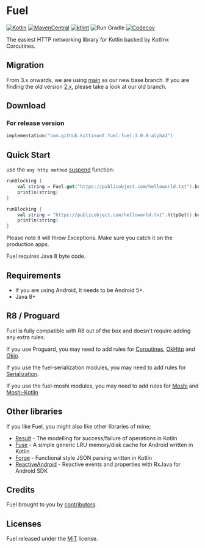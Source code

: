 # Fuel

[![Kotlin](https://img.shields.io/badge/Kotlin-1.8.21-blue.svg)](http://kotlinlang.org)
[![MavenCentral](https://maven-badges.herokuapp.com/maven-central/com.github.kittinunf.fuel/fuel-jvm/badge.svg)](https://search.maven.org/search?q=com.github.kittinunf.fuel)
[![ktlint](https://img.shields.io/badge/code%20style-%E2%9D%A4-FF4081.svg)](https://ktlint.github.io)
![Run Gradle](https://github.com/kittinunf/fuel/workflows/Run%20Gradle/badge.svg?branch=main)
[![Codecov](https://codecov.io/github/kittinunf/fuel/coverage.svg?branch=main)](https://codecov.io/gh/kittinunf/fuel/branch/main)

The easiest HTTP networking library for Kotlin backed by Kotlinx Coroutines.

## Migration
From 3.x onwards, we are using [main](https://github.com/kittinunf/fuel/tree/main) as our new base branch. If you are finding the old version [2.x](https://github.com/kittinunf/fuel/tree/2.x), please take a look at our old branch.

## Download

### For release version
```kotlin
implementation("com.github.kittinunf.fuel:fuel:3.0.0-alpha1")
```

## Quick Start

use the `any http method` [suspend](https://kotlinlang.org/docs/reference/coroutines/basics.html) function:

```kotlin
runBlocking {
    val string = Fuel.get("https://publicobject.com/helloworld.txt").body!!.string()
    println(string)
}

runBlocking {
    val string = "https://publicobject.com/helloworld.txt".httpGet().body!!.string()
    println(string)
}

```

Please note it will throw Exceptions. Make sure you catch it on the production apps.

Fuel requires Java 8 byte code.

## Requirements
- If you are using Android, It needs to be Android 5+.
- Java 8+

## R8 / Proguard

Fuel is fully compatible with R8 out of the box and doesn't require adding any extra rules.

If you use Proguard, you may need to add rules for [Coroutines](https://github.com/Kotlin/kotlinx.coroutines/blob/master/kotlinx-coroutines-core/jvm/resources/META-INF/proguard/coroutines.pro), [OkHttp](https://github.com/square/okhttp/blob/master/okhttp/src/main/resources/META-INF/proguard/okhttp3.pro) and [Okio](https://github.com/square/okio/blob/master/okio/src/jvmMain/resources/META-INF/proguard/okio.pro).

If you use the fuel-serialization modules, you may need to add rules for [Serialization](https://github.com/Kotlin/kotlinx.serialization#androidjvm).

If you use the fuel-moshi modules, you may need to add rules for [Moshi](https://github.com/square/moshi/blob/master/moshi/src/main/resources/META-INF/proguard/moshi.pro) and [Moshi-Kotlin](https://github.com/square/moshi/blob/master/kotlin/reflect/src/main/resources/META-INF/proguard/moshi-kotlin.pro)

## Other libraries

If you like Fuel, you might also like other libraries of mine;
* [Result](https://github.com/kittinunf/Result) - The modelling for success/failure of operations in Kotlin
* [Fuse](https://github.com/kittinunf/Fuse) - A simple generic LRU memory/disk cache for Android written in Kotlin
* [Forge](https://github.com/kittinunf/Forge) - Functional style JSON parsing written in Kotlin
* [ReactiveAndroid](https://github.com/kittinunf/ReactiveAndroid) - Reactive events and properties with RxJava for Android SDK

## Credits

Fuel brought to you by [contributors](https://github.com/kittinunf/Fuel/graphs/contributors).

## Licenses

Fuel released under the [MIT](https://opensource.org/licenses/MIT) license.

